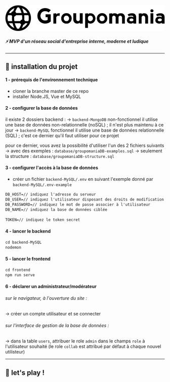 
<img src="/frontend/src/assets/img/logo_groupomania.svg">

##### ⚡ MVP d'un réseau social d'entreprise interne, moderne et ludique
*****

## 🔨 installation du projet

#### 1 - prérequis de l'environnement technique
- cloner la branche master de ce repo
- installer Node.JS, Vue et MySQL

#### 2 - configurer la base de données

il existe 2 dossiers backend :
→ ```backend-MongoDB``` non-fonctionnel
il utilise une base de données non-relationnelle (noSQL) ;
il n'est plus maintenu à ce jour
→ ```backend-MySQL``` fonctionnel
il utilise une base de données relationnelle (SQL) ;
c'est ce dernier qu'il faut utiliser pour ce projet

pour ce dernier, vous avez la possibilité d'utiliser l'un des 2 fichiers suivants
→ avec des exemples : ```database/groupomaniaDB-examples.sql```
→ seulement la structure : ```database/groupomaniaDB-structure.sql```

#### 3 - configurer l'accès à la base de données

- créer un fichier ```backend-MySQL/.env``` en suivant l'exemple donné par ```backend-MySQL/.env-example```
```
DB_HOST=// indiquez l'adresse du serveur
DB_USER=// indiquez l'utilisateur disposant des droits de modification
DB_PASSWORD=// indiquez le mot de passe associer à l'utilisateur
DB_NAME=// indiquez la base de données ciblée

TOKEN=// indiquez le token secret
```

#### 4 - lancer le backend

```
cd backend-MySQL
nodemon
```

#### 5 - lancer le frontend

```
cd frontend
npm run serve
```

#### 6 - déclarer un administrateur/modérateur

###### sur le navigateur, à l'ouverture du site :
→ créer un compte utilisateur et se connecter

###### sur l'interface de gestion de la base de données :
→ dans la table ```users```, attribuer le role ```admin``` dans le champs ```role``` à l'utilisateur souhaité (le role ```collab``` est attribué par défaut à chaque nouvel utilisteur)

*****

## 🎈 let's play !